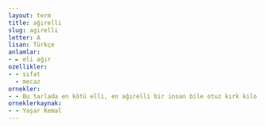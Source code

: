 ```yaml
---
layout: term
title: ağırelli
slug: agirelli
letter: A
lisan: Türkçe
anlamlar:
- ► eli ağır
ozellikler:
- - sıfat
  - mecaz
ornekler:
- - Bu tarlada en kötü elli, en ağırelli bir insan bile otuz kırk kilo toplayabilirdi.
orneklerkaynak:
- - Yaşar Kemal
---
```

